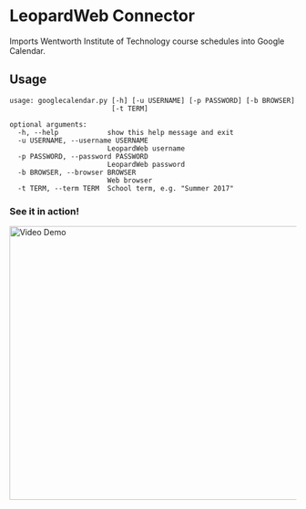 # LeopardWeb Connector
Imports Wentworth Institute of Technology course schedules into Google Calendar.

## Usage
```
usage: googlecalendar.py [-h] [-u USERNAME] [-p PASSWORD] [-b BROWSER]
                         [-t TERM]

optional arguments:
  -h, --help            show this help message and exit
  -u USERNAME, --username USERNAME
                        LeopardWeb username
  -p PASSWORD, --password PASSWORD
                        LeopardWeb password
  -b BROWSER, --browser BROWSER
                        Web browser
  -t TERM, --term TERM  School term, e.g. "Summer 2017"
```

### See it in action!
<a href="https://vimeo.com/227171169"><img src="https://raw.githubusercontent.com/sudiamanj/leopardweb-connector/master/images/demo.png" alt="Video Demo" width="800" height="480"></a>
